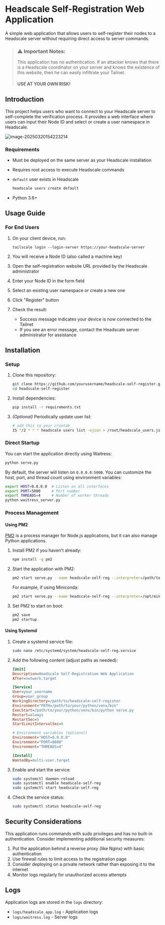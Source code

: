# Headscale Self-Registration Web Application

A simple web application that allows users to self-register their nodes to a Headscale server without requiring direct access to server commands.

> ### ⚠️ Important Notes: 
>
> This application has no authentication. If an attacker knows that there is a Headscale coordinator on your server and knows the existence of this website, then he can easily infiltrate your Tailnet. 
>
> #### USE AT YOUR *OWN* RISK!

## Introduction

This project helps users who want to connect to your Headscale server to self-complete the verification process. It provides a web interface where users can input their Node ID and select or create a user namespace in Headscale.

![image-20250320154223214](https://geelao-oss.oss-cn-hangzhou.aliyuncs.com/db/202503201542305.png?x-oss-process=style/jpeg)

### Requirements

- Must be deployed on the same server as your Headscale installation

- Requires root access to execute Headscale commands

- `default` user exists in Headscale

  ```bash
  headscale users create default
  ```

  

- Python 3.6+

## Usage Guide

### For End Users

1. On your client device, run:

   ```
   tailscale login --login-server https://your-headscale-server
   ```

2. You will receive a Node ID (also called a machine key)

3. Open the self-registration website URL provided by the Headscale administrator

4. Enter your Node ID in the form field

5. Select an existing user namespace or create a new one

6. Click "Register" button

7. Check the result:

   - Success message indicates your device is now connected to the Tailnet
   - If you see an error message, contact the Headscale server administrator for assistance

## Installation

### Setup

1. Clone this repository:

   ```bash
   git clone https://github.com/yourusername/headscale-self-register.git
   cd headscale-self-register
   ```

2. Install dependencies:

   ```bash
   pip install -r requirements.txt
   ```

3. *(Optional)* Periodically update user list:

   ```sh
   # add this to your crontab
   15 */2 * * * headscale users list -ojson > /root/headscale_users.json
   ```

### Direct Startup

You can start the application directly using Waitress:

```bash
python serve.py
```

By default, the server will listen on `0.0.0.0:5000`. You can customize the host, port, and thread count using environment variables:

```bash
export HOST=0.0.0.0  # Listen on all interfaces
export PORT=5000     # Port number
export THREADS=4     # Number of worker threads
python waitress_server.py
```

### Process Management

#### Using PM2

[PM2](https://pm2.keymetrics.io/) is a process manager for Node.js applications, but it can also manage Python applications.

1. Install PM2 if you haven't already:

   ```bash
   npm install -g pm2
   ```

2. Start the application with PM2:

   ```bash
   pm2 start serve.py --name headscale-self-reg --interpreter=/path/to/python
   ```

   For example, if using Miniconda:

   ```bash
   pm2 start serve.py --name headscale-self-reg --interpreter=/opt/miniconda3/bin/python
   ```

3. Set PM2 to start on boot:

   ```bash
   pm2 save
   pm2 startup
   ```

#### Using Systemd

1. Create a systemd service file:

   ```bash
   sudo nano /etc/systemd/system/headscale-self-reg.service
   ```

2. Add the following content (adjust paths as needed):

   ```ini
   [Unit]
   Description=Headscale Self-Registration Web Application
   After=network.target
   
   [Service]
   User=your_username
   Group=your_group
   WorkingDirectory=/path/to/headscale-self-register
   Environment="PATH=/path/to/your/python/venv/bin"
   ExecStart=/path/to/your/python/venv/bin/python serve.py
   Restart=always
   RestartSec=5
   StartLimitIntervalSec=0
   
   # Environment variables (optional)
   Environment="HOST=0.0.0.0"
   Environment="PORT=8080"
   Environment="THREADS=4"
   
   [Install]
   WantedBy=multi-user.target
   ```

3. Enable and start the service:

   ```bash
   sudo systemctl daemon-reload
   sudo systemctl enable headscale-self-reg
   sudo systemctl start headscale-self-reg
   ```

4. Check the service status:

   ```bash
   sudo systemctl status headscale-self-reg
   ```

## Security Considerations

This application runs commands with sudo privileges and has no built-in authentication. Consider implementing additional security measures:

1. Put the application behind a reverse proxy (like Nginx) with basic authentication
2. Use firewall rules to limit access to the registration page
3. Consider deploying on a private network rather than exposing it to the internet
4. Monitor logs regularly for unauthorized access attempts

## Logs

Application logs are stored in the `logs` directory:

- `logs/headscale_app.log` - Application logs
- `logs/waitress.log` - Server logs
